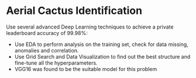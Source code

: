# Aerial Cactus Identification
Use several advanced Deep Learning techniques to achieve a private leaderboard accuracy of 99.98%:
- Use EDA to perform analysis on the training set, check for data missing, anomalies and correlation.
- Use Grid Search and Data Visualization to find out the best structure and fine-tune all the hyperparameters.
- VGG16 was found to be the suitable model for this problem
